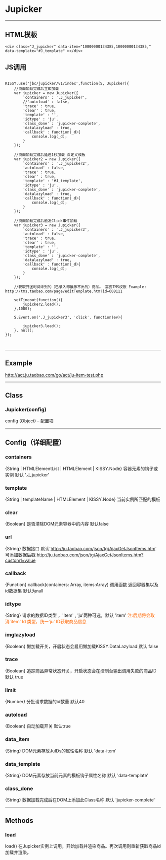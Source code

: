 # Jupicker
---
HTML模板
---
```
<div class="J_jupicker" data-item="10000000134385,10000000134385," data-template="#J_template" ></div>
```


JS调用
---
```

KISSY.use('jbc/jupicker/v1/index',function(S, Jupicker){
    //页面加载完成后立即加载
    var jupicker = new Jupicker({
        'containers' : '.J_jupicker',
        //'autoload' : false,
        'trace' : true,
        'clear' : true,
        'template' : '',
        'idtype' : 'ju',
        'class_done' : 'jupicker-complete',
        'datalazyload' : true,
        'callback' : function(_d){
            console.log(_d);
        }
    });

    //页面加载完成后延迟1秒加载 自定义模板
    var jupicker2 = new Jupicker({
        'containers' : '.J_jupicker2',
        'autoload' : false,
        'trace' : true,
        'clear' : true,
        'template' : '#J_template',
        'idtype' : 'ju',
        'class_done' : 'jupicker-complete',
        'datalazyload' : true,
        'callback' : function(_d){
            console.log(_d);
        }
    });

    //页面加载完成后触发Click事件加载
    var jupicker3 = new Jupicker({
        'containers' : '.J_jupicker3',
        'autoload' : false,
        'trace' : true,
        'clear' : true,
        'template' : '',
        'idtype' : 'ju',
        'class_done' : 'jupicker-complete',
        'datalazyload' : true,
        'callback' : function(_d){
            console.log(_d);
        }
    });

    //获取开团时间未到的（已录入却展示不出的）商品。 需要TMS权限 Example: http://tms.taobao.com/page/editTemplate.htm?id=608111

    setTimeout(function(){
        jupicker2.load();
    },1000);

    S.Event.on('.J_jupicker3', 'click', function(ev){
        
        jupicker3.load();
    }, null);
});



```

---
Example
---
http://act.ju.taobao.com/go/act/ju-item-test.php
<br/>

  
---
Class
---
### Jupicker(config)

config (Object) – 配置项

  

---
Config（详细配置）
---
### containers  

{String | HTMLElementList | HTMLElement | KISSY.Node}  容器元素的钩子或实例 默认 '.J_jupicker'


### template  

{String | templateName | HTMLElement | KISSY.Node} 当前实例所匹配的模板


### clear

{Boolean} 是否清除DOM元素容器中的内容 默认false


### url

{String} 数据接口 默认'http://ju.taobao.com/json/tg/AjaxGetJsonItems.htm' 可添加数据后戳 http://ju.taobao.com/json/tg/AjaxGetJsonItems.htm?custom1=value


### callback

{Function} callback(containers: Array, items:Array) 调用函数 返回容器集以及id数据集 默认为null


### idtype

{String} 请求的数据ID类型 ，'item' , 'ju'两种可选，默认 'item' <span style='color:#f60'>注:后期将会取消'item' Id 类型，统一'ju' ID获取商品信息</span>

### imglazyload

{Boolean} 懒加载开关，开启状态会启用懒加载KISSY.DataLazyload 默认 false

### trace

{Boolean} 追踪商品异常状态开关，开启状态会在控制台输出调用失败的商品ID 默认 true

### limit

{Number}  分批请求数据的id数量 默认40

### autoload

{Boolean} 自动加载开关 默认true

### data_item

{String}  DOM元素存放JuIDs的属性名称 默认 'data-item'

### data_template

{String}  DOM元素存放当前元素的模板钩子属性名称 默认 'data-template'

### class_done

{String} 数据加载完成后在DOM上添加此Class名称 默认 'jupicker-complete'

---
Methods
---
### load
load()
在Jupicker实例上调用，开始加载并渲染商品。再次调用则重新获取商品id 加载并渲染。